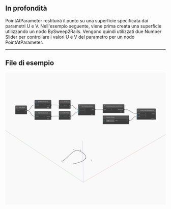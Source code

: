 ## In profondità
PointAtParameter restituirà il punto su una superficie specificata dai parametri U e V. Nell'esempio seguente, viene prima creata una superficie utilizzando un nodo BySweep2Rails. Vengono quindi utilizzati due Number Slider per controllare i valori U e V del parametro per un nodo PointAtParameter.
___
## File di esempio

![PointAtParameter](./Autodesk.DesignScript.Geometry.Curve.PointAtParameter_img.jpg)

